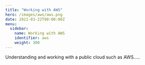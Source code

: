 ```yaml
---
title: "Working with AWS"
hero: /images/aws/aws.png
date: 2021-03-22T00:00:00Z
menu:
  sidebar:
    name: Working with AWS
    identifier: aws
    weight: 300
---
```

Understanding and working with a public cloud such as AWS.....